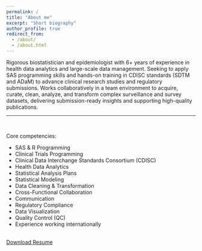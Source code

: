 ```yaml
---
permalink: /
title: "About me"
excerpt: "Short biography"
author_profile: true
redirect_from: 
  - /about/
  - /about.html
---
```


Rigorous biostatistician and epidemiologist with 6+ years of experience in health data analytics and large-scale data management. Seeking to apply SAS programming skills and hands-on training in CDISC standards (SDTM and ADaM) to advance clinical research studies and regulatory submissions. Works collaboratively in a team environment to acquire, curate, clean, analyze, and transform complex surveillance and survey datasets, delivering submission-ready insights and supporting high-quality publications. 

--- 
<br/>

Core competencies:
- SAS & R Programming
- Clinical Trials Programming
- Clinical Data Interchange Standards Consortium (CDISC)
- Health Data Analytics
- Statistical Analysis Plans
- Statistical Modeling
- Data Cleaning & Transformation
- Cross-Functional Collaboration
- Communication
- Regulatory Compliance
- Data Visualization
- Quality Control (QC)
- Experience working internationally
<br/><br/>

<a href="/Ousmane_DIALLO_CV_FSMformat_December.docx" download>Download Resume</a>

